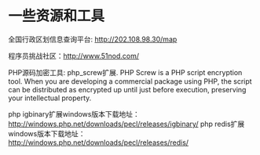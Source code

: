 # 一些资源和工具

全国行政区划信息查询平台: http://202.108.98.30/map

程序员挑战社区：http://www.51nod.com/

PHP源码加密工具: php_screw扩展. PHP Screw is a PHP script encryption tool. When you are developing a commercial package using PHP, the script can be distributed as encrypted up until just before execution, preserving your intellectual property.

php igbinary扩展windows版本下载地址：http://windows.php.net/downloads/pecl/releases/igbinary/
php redis扩展windows版本下载地址：http://windows.php.net/downloads/pecl/releases/redis/
